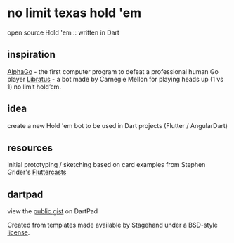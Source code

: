 # no limit texas hold 'em 

open source Hold 'em :: written in Dart

## inspiration

[AlphaGo](https://deepmind.com/research/alphago/) - the first computer program to defeat a professional human Go player
[Libratus](https://en.wikipedia.org/wiki/Libratus) - a bot made by Carnegie Mellon for playing heads up (1 vs 1) no limit hold’em.

## idea

create a new Hold 'em bot to be used in Dart projects (Flutter / AngularDart)

## resources

initial prototyping / sketching based on card examples from Stephen Grider's [Fluttercasts](https://github.com/StephenGrider/FlutterCasts) 

## dartpad

view the [public gist](https://dartpad.dartlang.org/7adee8b8fab2ef0daccbe7e31f7a0e94) on DartPad

Created from templates made available by Stagehand under a BSD-style
[license](https://github.com/dart-lang/stagehand/blob/master/LICENSE).

